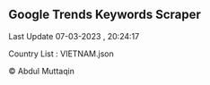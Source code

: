 

## Google Trends Keywords Scraper 
 
Last Update 07-03-2023 , 20:24:17

Country List :
VIETNAM.json



© Abdul Muttaqin 
